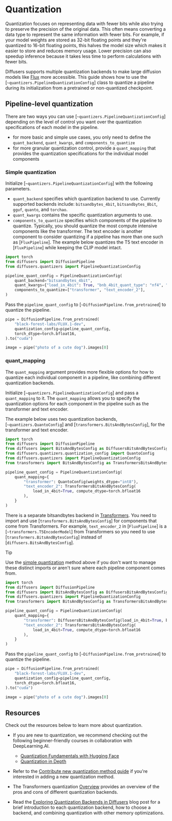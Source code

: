 <!--Copyright 2024 The HuggingFace Team. All rights reserved.

Licensed under the Apache License, Version 2.0 (the "License"); you may not use this file except in compliance with
the License. You may obtain a copy of the License at

http://www.apache.org/licenses/LICENSE-2.0

Unless required by applicable law or agreed to in writing, software distributed under the License is distributed on
an "AS IS" BASIS, WITHOUT WARRANTIES OR CONDITIONS OF ANY KIND, either express or implied. See the License for the
specific language governing permissions and limitations under the License.

-->

# Quantization

Quantization focuses on representing data with fewer bits while also trying to preserve the precision of the original data. This often means converting a data type to represent the same information with fewer bits. For example, if your model weights are stored as 32-bit floating points and they're quantized to 16-bit floating points, this halves the model size which makes it easier to store and reduces memory usage. Lower precision can also speedup inference because it takes less time to perform calculations with fewer bits.

Diffusers supports multiple quantization backends to make large diffusion models like [Flux](../api/pipelines/flux) more accessible. This guide shows how to use the [`~quantizers.PipelineQuantizationConfig`] class to quantize a pipeline during its initialization from a pretrained or non-quantized checkpoint.

## Pipeline-level quantization

There are two ways you can use [`~quantizers.PipelineQuantizationConfig`] depending on the level of control you want over the quantization specifications of each model in the pipeline.

- for more basic and simple use cases, you only need to define the `quant_backend`, `quant_kwargs`, and `components_to_quantize`
- for more granular quantization control, provide a `quant_mapping` that provides the quantization specifications for the individual model components

### Simple quantization

Initialize [`~quantizers.PipelineQuantizationConfig`] with the following parameters.

- `quant_backend` specifies which quantization backend to use. Currently supported backends include: `bitsandbytes_4bit`, `bitsandbytes_8bit`, `gguf`, `quanto`, and `torchao`.
- `quant_kwargs` contains the specific quantization arguments to use.
- `components_to_quantize` specifies which components of the pipeline to quantize. Typically, you should quantize the most compute intensive components like the transformer. The text encoder is another component to consider quantizing if a pipeline has more than one such as [`FluxPipeline`]. The example below quantizes the T5 text encoder in [`FluxPipeline`] while keeping the CLIP model intact.

```py
import torch
from diffusers import DiffusionPipeline
from diffusers.quantizers import PipelineQuantizationConfig

pipeline_quant_config = PipelineQuantizationConfig(
    quant_backend="bitsandbytes_4bit",
    quant_kwargs={"load_in_4bit": True, "bnb_4bit_quant_type": "nf4", "bnb_4bit_compute_dtype": torch.bfloat16},
    components_to_quantize=["transformer", "text_encoder_2"],
)
```

Pass the `pipeline_quant_config` to [`~DiffusionPipeline.from_pretrained`] to quantize the pipeline.

```py
pipe = DiffusionPipeline.from_pretrained(
    "black-forest-labs/FLUX.1-dev",
    quantization_config=pipeline_quant_config,
    torch_dtype=torch.bfloat16,
).to("cuda")

image = pipe("photo of a cute dog").images[0]
```

### quant_mapping

The `quant_mapping` argument provides more flexible options for how to quantize each individual component in a pipeline, like combining different quantization backends.

Initialize [`~quantizers.PipelineQuantizationConfig`] and pass a `quant_mapping` to it. The `quant_mapping` allows you to specify the quantization options for each component in the pipeline such as the transformer and text encoder.

The example below uses two quantization backends, [`~quantizers.QuantoConfig`] and [`transformers.BitsAndBytesConfig`], for the transformer and text encoder.

```py
import torch
from diffusers import DiffusionPipeline
from diffusers import BitsAndBytesConfig as DiffusersBitsAndBytesConfig
from diffusers.quantizers.quantization_config import QuantoConfig
from diffusers.quantizers import PipelineQuantizationConfig
from transformers import BitsAndBytesConfig as TransformersBitsAndBytesConfig

pipeline_quant_config = PipelineQuantizationConfig(
    quant_mapping={
        "transformer": QuantoConfig(weights_dtype="int8"),
        "text_encoder_2": TransformersBitsAndBytesConfig(
            load_in_4bit=True, compute_dtype=torch.bfloat16
        ),
    }
)
```

There is a separate bitsandbytes backend in [Transformers](https://huggingface.co/docs/transformers/main_classes/quantization#transformers.BitsAndBytesConfig). You need to import and use [`transformers.BitsAndBytesConfig`] for components that come from Transformers. For example, `text_encoder_2` in [`FluxPipeline`] is a [`~transformers.T5EncoderModel`] from Transformers so you need to use [`transformers.BitsAndBytesConfig`] instead of [`diffusers.BitsAndBytesConfig`].

> [!TIP]
> Use the [simple quantization](#simple-quantization) method above if you don't want to manage these distinct imports or aren't sure where each pipeline component comes from.

```py
import torch
from diffusers import DiffusionPipeline
from diffusers import BitsAndBytesConfig as DiffusersBitsAndBytesConfig
from diffusers.quantizers import PipelineQuantizationConfig
from transformers import BitsAndBytesConfig as TransformersBitsAndBytesConfig

pipeline_quant_config = PipelineQuantizationConfig(
    quant_mapping={
        "transformer": DiffusersBitsAndBytesConfig(load_in_4bit=True, bnb_4bit_compute_dtype=torch.bfloat16),
        "text_encoder_2": TransformersBitsAndBytesConfig(
            load_in_4bit=True, compute_dtype=torch.bfloat16
        ),
    }
)
```

Pass the `pipeline_quant_config` to [`~DiffusionPipeline.from_pretrained`] to quantize the pipeline.

```py
pipe = DiffusionPipeline.from_pretrained(
    "black-forest-labs/FLUX.1-dev",
    quantization_config=pipeline_quant_config,
    torch_dtype=torch.bfloat16,
).to("cuda")

image = pipe("photo of a cute dog").images[0]
```

## Resources

Check out the resources below to learn more about quantization.

- If you are new to quantization, we recommend checking out the following beginner-friendly courses in collaboration with DeepLearning.AI.

    - [Quantization Fundamentals with Hugging Face](https://www.deeplearning.ai/short-courses/quantization-fundamentals-with-hugging-face/)
    - [Quantization in Depth](https://www.deeplearning.ai/short-courses/quantization-in-depth/)

- Refer to the [Contribute new quantization method guide](https://huggingface.co/docs/transformers/main/en/quantization/contribute) if you're interested in adding a new quantization method.

- The Transformers quantization [Overview](https://huggingface.co/docs/transformers/quantization/overview#when-to-use-what) provides an overview of the pros and cons of different quantization backends.

- Read the [Exploring Quantization Backends in Diffusers](https://huggingface.co/blog/diffusers-quantization) blog post for a brief introduction to each quantization backend, how to choose a backend, and combining quantization with other memory optimizations.